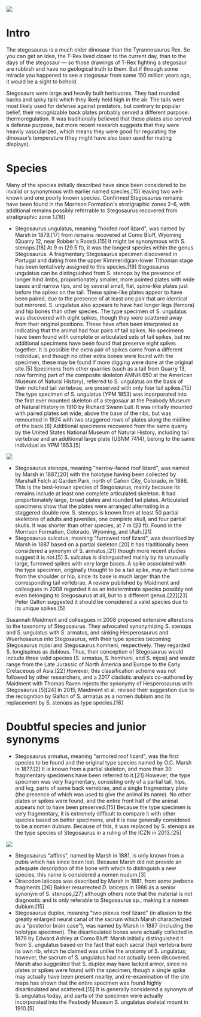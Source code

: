 ![](resource:assets/images/stegosaurus.jpg)

# Intro

The stegosaurus is a much older dinosaur than the Tyrannosaurus Rex. So you can get an idea, the T-Rex lived closer to the current day, than to the days of the stegosaur — so those drawings of T-Rex fighting a stegosaur are rubbish and have no geological truth to them. But if through some miracle you happened to see a stegosaur from some 150 million years ago, it would be a sight to behold.

Stegosaurs were large and heavily built herbivores. They had rounded backs and spiky tails which they likely held high in the air. The tails were most likely used for defense against predators, but contrary to popular belief, their recognizable back plates probably served a different purpose: thermoregulation. It was traditionally believed that these plates also served a defense purpose, but more recent research suggests that they were heavily vascularized, which means they were good for regulating the dinosaur’s temperature (they might have also been used for mating displays).

# Species

Many of the species initially described have since been considered to be invalid or synonymous with earlier named species,[15] leaving two well-known and one poorly known species. Confirmed Stegosaurus remains have been found in the Morrison Formation's stratigraphic zones 2–6, with additional remains possibly referrable to Stegosaurus recovered from stratigraphic zone 1.[16]

* Stegosaurus ungulatus, meaning "hoofed roof lizard", was named by Marsh in 1879,[17] from remains recovered at Como Bluff, Wyoming (Quarry 12, near Robber's Roost).[15] It might be synonymous with S. stenops.[18] At 9 m (29.5 ft), it was the longest species within the genus Stegosaurus. A fragmentary Stegosaurus specimen discovered in Portugal and dating from the upper Kimmeridgian-lower Tithonian stage has been tentatively assigned to this species.[19] Stegosaurus ungulatus can be distinguished from S. stenops by the presence of longer hind limbs, proportionately smaller, more pointed plates with wide bases and narrow tips, and by several small, flat, spine-like plates just before the spikes on the tail. These spine-like plates appear to have been paired, due to the presence of at least one pair that are identical but mirrored. S. ungulatus also appears to have had longer legs (femora) and hip bones than other species. The type specimen of S. ungulatus was discovered with eight spikes, though they were scattered away from their original positions. These have often been interpreted as indicating that the animal had four pairs of tail spikes. No specimens have been found with complete or articulated sets of tail spikes, but no additional specimens have been found that preserve eight spikes together. It is possible the extra pair of spikes came from a different individual, and though no other extra bones were found with the specimen, these may be found if more digging were done at the original site.[5] Specimens from other quarries (such as a tail from Quarry 13, now forming part of the composite skeleton AMNH 650 at the American Museum of Natural History), referred to S. ungulatus on the basis of their notched tail vertebrae, are preserved with only four tail spikes.[15] The type specimen of S. ungulatus (YPM 1853) was incorporated into the first ever mounted skeleton of a stegosaur at the Peabody Museum of Natural History in 1910 by Richard Swann Lull. It was initially mounted with paired plates set wide, above the base of the ribs, but was remounted in 1924 with two staggered rows of plates along the midline of the back.[6] Additional specimens recovered from the same quarry by the United States National Museum of Natural History, including tail vertebrae and an additional large plate (USNM 7414), belong to the same individual as YPM 1853.[5]

![](resource:assets/images/Stego-marsh-1896-US.png)

* Stegosaurus stenops, meaning "narrow-faced roof lizard", was named by Marsh in 1887,[20] with the holotype having been collected by Marshall Felch at Garden Park, north of Cañon City, Colorado, in 1886. This is the best-known species of Stegosaurus, mainly because its remains include at least one complete articulated skeleton. It had proportionately large, broad plates and rounded tail plates. Articulated specimens show that the plates were arranged alternating in a staggered double row. S. stenops is known from at least 50 partial skeletons of adults and juveniles, one complete skull, and four partial skulls. It was shorter than other species, at 7 m (23 ft). Found in the Morrison Formation, Colorado, Wyoming, and Utah.[21]
* Stegosaurus sulcatus, meaning "furrowed roof lizard", was described by Marsh in 1887 based on a partial skeleton.[20] It has traditionally been considered a synonym of S. armatus,[21] though more recent studies suggest it is not.[5] S. sulcatus is distinguished mainly by its unusually large, furrowed spikes with very large bases. A spike associated with the type specimen, originally thought to be a tail spike, may in fact come from the shoulder or hip, since its base is much larger than the corresponding tail vertebrae. A review published by Maidment and colleagues in 2008 regarded it as an indeterminate species possibly not even belonging to Stegosaurus at all, but to a different genus.[22][23] Peter Galton suggested it should be considered a valid species due to its unique spikes.[5]

Susannah Maidment and colleagues in 2008 proposed extensive alterations to the taxonomy of Stegosaurus. They advocated synonymizing S. stenops and S. ungulatus with S. armatus, and sinking Hesperosaurus and Wuerhosaurus into Stegosaurus, with their type species becoming Stegosaurus mjosi and Stegosaurus homheni, respectively. They regarded S. longispinus as dubious. Thus, their conception of Stegosaurus would include three valid species (S. armatus, S. homheni, and S. mjosi) and would range from the Late Jurassic of North America and Europe to the Early Cretaceous of Asia.[22] However, this classification scheme was not followed by other researchers, and a 2017 cladistic analysis co-authored by Maidment with Thomas Raven rejects the synonymy of Hesperosaurus with Stegosaurus.[5][24] In 2015, Maidment et al. revised their suggestion due to the recognition by Galton of S. armatus as a nomen dubium and its replacement by S. stenops as type species.[18]

# Doubtful species and junior synonyms

* Stegosaurus armatus, meaning "armored roof lizard", was the first species to be found and the original type species named by O.C. Marsh in 1877.[2] It is known from a partial skeleton, and more than 30 fragmentary specimens have been referred to it.[21] However, the type specimen was very fragmentary, consisting only of a partial tail, hips, and leg, parts of some back vertebrae, and a single fragmentary plate (the presence of which was used to give the animal its name). No other plates or spikes were found, and the entire front half of the animal appears not to have been preserved.[15] Because the type specimen is very fragmentary, it is extremely difficult to compare it with other species based on better specimens, and it is now generally considered to be a nomen dubium. Because of this, it was replaced by S. stenops as the type species of Stegosaurus in a ruling of the ICZN in 2013.[25]

![](resource:assets/images/skeleton_stenops.jpg)

* Stegosaurus "affinis", named by Marsh in 1881, is only known from a pubis which has since been lost. Because Marsh did not provide an adequate description of the bone with which to distinguish a new species, this name is considered a nomen nudum.[3]
* Diracodon laticeps was described by Marsh in 1881, from some jawbone fragments.[26] Bakker resurrected D. laticeps in 1986 as a senior synonym of S. stenops,[27] although others note that the material is not diagnostic and is only referable to Stegosaurus sp., making it a nomen dubium.[15]
* Stegosaurus duplex, meaning "two plexus roof lizard" (in allusion to the greatly enlarged neural canal of the sacrum which Marsh characterized as a "posterior brain case"), was named by Marsh in 1887 (including the holotype specimen). The disarticulated bones were actually collected in 1879 by Edward Ashley at Como Bluff. Marsh initially distinguished it from S. ungulatus based on the fact that each sacral (hip) vertebra bore its own rib, which he claimed was unlike the anatomy of S. ungulatus; however, the sacrum of S. ungulatus had not actually been discovered. Marsh also suggested that S. duplex may have lacked armor, since no plates or spikes were found with the specimen, though a single spike may actually have been present nearby, and re-examination of the site maps has shown that the entire specimen was found highly disarticulated and scattered.[15] It is generally considered a synonym of S. ungulatus today, and parts of the specimen were actually incorporated into the Peabody Museum S. ungulatus skeletal mount in 1910.[5]